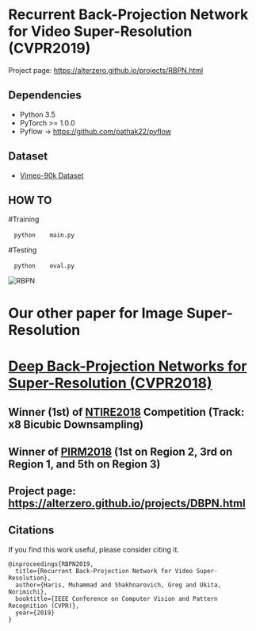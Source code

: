 # Recurrent Back-Projection Network for Video Super-Resolution (CVPR2019)

Project page: https://alterzero.github.io/projects/RBPN.html

## Dependencies
* Python 3.5
* PyTorch >= 1.0.0
* Pyflow -> https://github.com/pathak22/pyflow

## Dataset
* [Vimeo-90k Dataset](http://toflow.csail.mit.edu)

## HOW TO

#Training

    ```python
    main.py
    ```

#Testing

    ```python
    eval.py
    ```

![RBPN](https://alterzero.github.io/projects/RBPN.png)

# Our other paper for Image Super-Resolution
# [Deep Back-Projection Networks for Super-Resolution (CVPR2018)](https://github.com/alterzero/DBPN-Pytorch)
## Winner (1st) of [NTIRE2018](http://openaccess.thecvf.com/content_cvpr_2018_workshops/papers/w13/Timofte_NTIRE_2018_Challenge_CVPR_2018_paper.pdf) Competition (Track: x8 Bicubic Downsampling)
## Winner of [PIRM2018](https://arxiv.org/pdf/1809.07517.pdf) (1st on Region 2, 3rd on Region 1, and 5th on Region 3)
## Project page: https://alterzero.github.io/projects/DBPN.html


## Citations
If you find this work useful, please consider citing it.
```
@inproceedings{RBPN2019,
  title={Recurrent Back-Projection Network for Video Super-Resolution},
  author={Haris, Muhammad and Shakhnarovich, Greg and Ukita, Norimichi},
  booktitle={IEEE Conference on Computer Vision and Pattern Recognition (CVPR)},
  year={2019}
}
```
